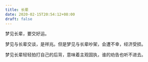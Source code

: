 ```yaml
---
title: 长辈
date: 2020-02-15T20:54:12+08:00
draft: false
---
```


梦见长辈，要交好运。

梦见与长辈交谈，是祥兆。但是梦见与长辈吵架，会遭不幸，经济受损。

梦见长辈轻轻拍打自己的后背，意味着主观固执，谁的劝告也听不进去。